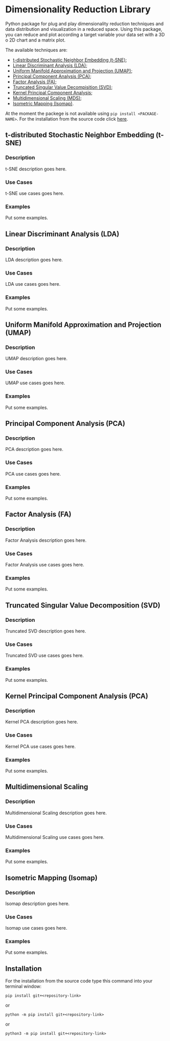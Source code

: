 # Dimensionality Reduction Library
Python package for plug and play dimensionality reduction techniques and data distribution and visualization in a reduced space.
Using this package, you can reduce and plot according a target variable your data set with a 3D o 2D chart and a matrix plot.

The available techniques are:
* [t-distributed Stochastic Neighbor Embedding (t-SNE)](#t-distributed-stochastic-neighbor-embedding-t-sne);
* [Linear Discriminant Analysis (LDA)](#linear-discriminant-analysis-lda);
* [Uniform Manifold Approximation and Projection (UMAP)](#uniform-manifold-approximation-and-projection-umap);
* [Principal Component Analysis (PCA)](#principal-component-analysis-pca);
* [Factor Analysis (FA)](#factor-analysis-fa);
* [Truncated Singular Value Decompisition (SVD)](#truncated-singular-value-decomposition-svd);
* [Kernel Principal Component Analysis](#kernel-principal-component-analysis-pca);
* [Multidimensional Scaling (MDS)](#multidimensional-scaling);
* [Isometric Mapping (Isomap)](#isometric-mapping-isomap).

At the moment the packege is not available using `pip install <PACKAGE-NAME>`.
For the installation from the source code click [here](#installation).

## t-distributed Stochastic Neighbor Embedding (t-SNE)

### Description
t-SNE description goes here.

### Use Cases
t-SNE use cases goes here.

### Examples
Put some examples.


## Linear Discriminant Analysis (LDA)

### Description
LDA description goes here.

### Use Cases
LDA use cases goes here.

### Examples
Put some examples.


## Uniform Manifold Approximation and Projection (UMAP)

### Description
UMAP description goes here.

### Use Cases
UMAP use cases goes here.

### Examples
Put some examples.


## Principal Component Analysis (PCA)

### Description
PCA description goes here.

### Use Cases
PCA use cases goes here.

### Examples
Put some examples.


## Factor Analysis (FA)

### Description
Factor Analysis description goes here.

### Use Cases
Factor Analysis use cases goes here.

### Examples
Put some examples.


## Truncated Singular Value Decomposition (SVD)

### Description
Truncated SVD description goes here.

### Use Cases
Truncated SVD use cases goes here.

### Examples
Put some examples.


## Kernel Principal Component Analysis (PCA)

### Description
Kernel PCA description goes here.

### Use Cases
Kernel PCA use cases goes here.

### Examples
Put some examples.


## Multidimensional Scaling

### Description
Multidimensional Scaling description goes here.

### Use Cases
Multidimensional Scaling use cases goes here.

### Examples
Put some examples.


## Isometric Mapping (Isomap)

### Description
Isomap description goes here.

### Use Cases
Isomap use cases goes here.

### Examples
Put some examples.

## Installation
For the installation from the source code type this command into your terminal window:
```
pip install git+<repository-link>
```
or
```
python -m pip install git+<repository-link>
```
or
```
python3 -m pip install git+<repository-link>
```